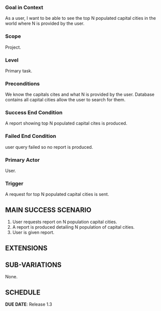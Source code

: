 ### Goal in Context

As a user, I want to be able to see the top N populated capital cities in the world where N is provided by the user.

### Scope

Project.

### Level

Primary task.

### Preconditions

We know the capitals cites and what N is provided by the user.  Database contains all capital cities allow the user to search for them.

### Success End Condition

A report showing top N populated capital cites is produced.

### Failed End Condition

user query failed so no report is produced.

### Primary Actor

User.

### Trigger

A request for top N populated capital cities is sent.

## MAIN SUCCESS SCENARIO

1. User requests report on N population capital cities.
2. A report is produced detailing N population of capital cities.
3. User is given report.

## EXTENSIONS

## SUB-VARIATIONS

None.

## SCHEDULE

**DUE DATE**: Release 1.3